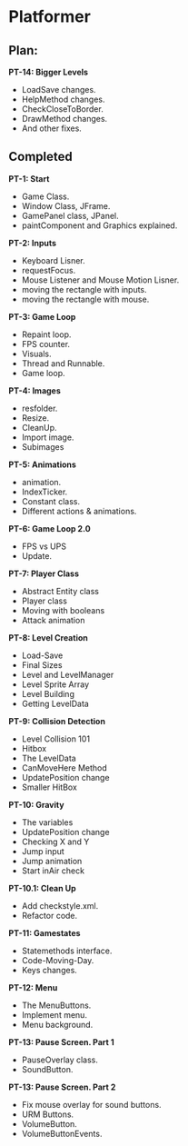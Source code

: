 ﻿# Platformer

## Plan:

**PT-14: Bigger Levels**
- LoadSave changes.
- HelpMethod changes.
- CheckCloseToBorder.
- DrawMethod changes.
- And other fixes.

## Completed

**PT-1: Start**
- Game Class.
- Window Class, JFrame.
- GamePanel class, JPanel.
- paintComponent and Graphics explained.

**PT-2: Inputs**
- Keyboard Lisner.
- requestFocus.
- Mouse Listener and Mouse Motion Lisner.
- moving the rectangle with inputs.
- moving the rectangle with mouse.

**PT-3: Game Loop**
- Repaint loop.
- FPS counter.
- Visuals.
- Thread and Runnable.
- Game loop.

**PT-4: Images**
- resfolder.
- Resize.
- CleanUp.
- Import image.
- Subimages

**PT-5: Animations**
- animation.
- IndexTicker.
- Constant class.
- Different actions & animations.

**PT-6: Game Loop 2.0**
- FPS vs UPS
- Update.

**PT-7: Player Class**
- Abstract Entity class
- Player class
- Moving with booleans
- Attack animation

**PT-8: Level Creation**
- Load-Save
- Final Sizes
- Level and LevelManager
- Level Sprite Array
- Level Building
- Getting LevelData

**PT-9: Collision Detection**
- Level Collision 101
- Hitbox
- The LevelData
- CanMoveHere Method
- UpdatePosition change
- Smaller HitBox

**PT-10: Gravity**
- The variables
- UpdatePosition change
- Checking X and Y
- Jump input
- Jump animation
- Start inAir check

**PT-10.1: Clean Up**
- Add checkstyle.xml.
- Refactor code.

**PT-11: Gamestates**
- Statemethods interface.
- Code-Moving-Day.
- Keys changes.

**PT-12: Menu**
- The MenuButtons.
- Implement menu.
- Menu background.

**PT-13: Pause Screen. Part 1**
- PauseOverlay class.
- SoundButton.

**PT-13:  Pause Screen. Part 2**
- Fix mouse overlay for sound buttons.
- URM Buttons.
- VolumeButton.
- VolumeButtonEvents.
